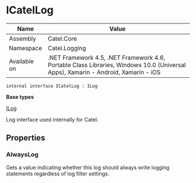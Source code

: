 

# ICatelLog

Name|Value
---|---
Assembly|Catel.Core
Namespace|Catel.Logging
Available on|.NET Framework 4.5, .NET Framework 4.6, Portable Class Libraries, Windows 10.0 (Universal Apps), Xamarin - Android, Xamarin - iOS

```
internal interface ICatelLog : ILog
```

**Base types**

[ILog](/Catel.Core\Catel\Logging\ILog.md)


Log interface used internally for Catel.



## Properties

### AlwaysLog

Gets a value indicating whether this log should always write logging statements regardless of log filter settings.



